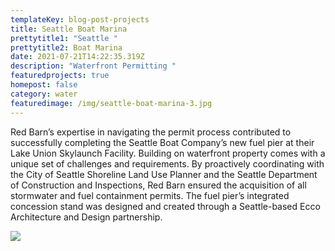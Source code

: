 ```yaml
---
templateKey: blog-post-projects
title: Seattle Boat Marina
prettytitle1: "Seattle "
prettytitle2: Boat Marina
date: 2021-07-21T14:22:35.319Z
description: "Waterfront Permitting "
featuredprojects: true
homepost: false
category: water
featuredimage: /img/seattle-boat-marina-3.jpg
---
```

Red Barn’s expertise in navigating the permit process contributed to successfully completing the Seattle Boat Company’s new fuel pier at their Lake Union Skylaunch Facility. Building on waterfront property comes with a unique set of challenges and requirements. By proactively coordinating with the City of Seattle Shoreline Land Use Planner and the Seattle Department of Construction and Inspections, Red Barn ensured the acquisition of all stormwater and fuel containment permits. The fuel pier’s integrated concession stand was designed and created through a Seattle-based Ecco Architecture and Design partnership. 

![](/img/seattle-boat-marina-4.jpg)